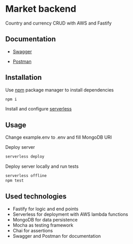 # Market backend

Country and currency CRUD with AWS and Fastify

## Documentation

- [Swagger](https://app.swaggerhub.com/apis/estebanpablo/Markets-backend/1)

- [Postman](https://documenter.getpostman.com/view/724536/TzeXkT81)

## Installation

Use [npm](https://nodejs.org/en/) package manager to install dependencies

```bash
npm i
```
Install and configure [serverless](https://www.serverless.com/)

## Usage

Change example.env to .env and fill MongoDB URI

Deploy server
```bash
serverless deploy
```

Deploy server locally and run tests

```bash
serverless offline
npm test
```
## Used technologies
- Fastify for logic and end points
- Serverless for deployment with AWS lambda functions
- MongoDB for data persistence
- Mocha as testing framework
- Chai for assertions
- Swagger and Postman for documentation
